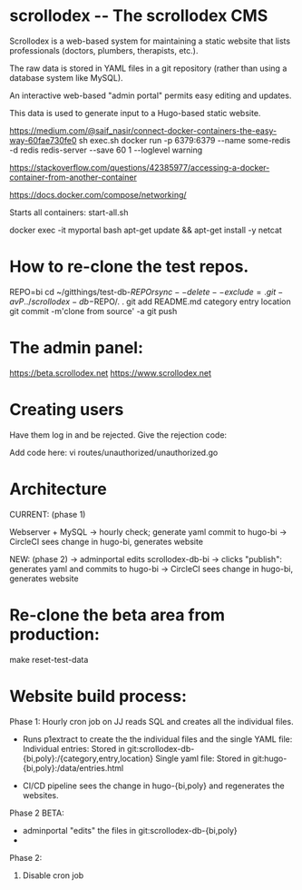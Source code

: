 # scrollodex -- The scrollodex CMS

Scrollodex is a web-based system for maintaining a static website that lists professionals (doctors, plumbers, therapists,
etc.).

The raw data is stored in YAML files in a git repository (rather
than using a database system like MySQL).

An interactive web-based "admin portal" permits easy editing and
updates.

This data is used to generate input to a Hugo-based static website.


https://medium.com/@saif_nasir/connect-docker-containers-the-easy-way-60fae730fe0
sh exec.sh
docker run -p 6379:6379 --name some-redis -d redis redis-server --save 60 1 --loglevel warning

https://stackoverflow.com/questions/42385977/accessing-a-docker-container-from-another-container

https://docs.docker.com/compose/networking/

Starts all containers:
start-all.sh

docker exec -it myportal bash
apt-get update && apt-get install -y netcat


# How to re-clone the test repos.
REPO=bi
cd ~/gitthings/test-db-$REPO
rsync --delete --exclude=.git -avP ../scrollodex-db-$REPO/. .
git add README.md category entry location 
git commit -m'clone from source' -a
git push

# The admin panel:
  https://beta.scrollodex.net
  https://www.scrollodex.net


# Creating users

Have them log in and be rejected. Give the rejection code:

Add code here:
vi routes/unauthorized/unauthorized.go


# Architecture

CURRENT: (phase 1)

Webserver + MySQL
-> hourly check; generate yaml commit to hugo-bi
-> CircleCI sees change in hugo-bi, generates website

NEW: (phase 2)
-> adminportal edits scrollodex-db-bi
-> clicks "publish": generates yaml and commits to hugo-bi
-> CircleCI sees change in hugo-bi, generates website

# Re-clone the beta area from production:

make reset-test-data

#

# Website build process:

Phase 1:
Hourly cron job on JJ reads SQL and creates all the individual files.

* Runs p1extract to create the the individual files and the single YAML file:
Individual entries: Stored in git:scrollodex-db-{bi,poly}:/{category,entry,location}
Single yaml file: Stored in git:hugo-{bi,poly}:/data/entries.html

* CI/CD pipeline sees the change in hugo-{bi,poly} and regenerates the
  websites.

Phase 2 BETA:

* adminportal "edits" the files in git:scrollodex-db-{bi,poly}
* 

Phase 2:

1. Disable cron job
